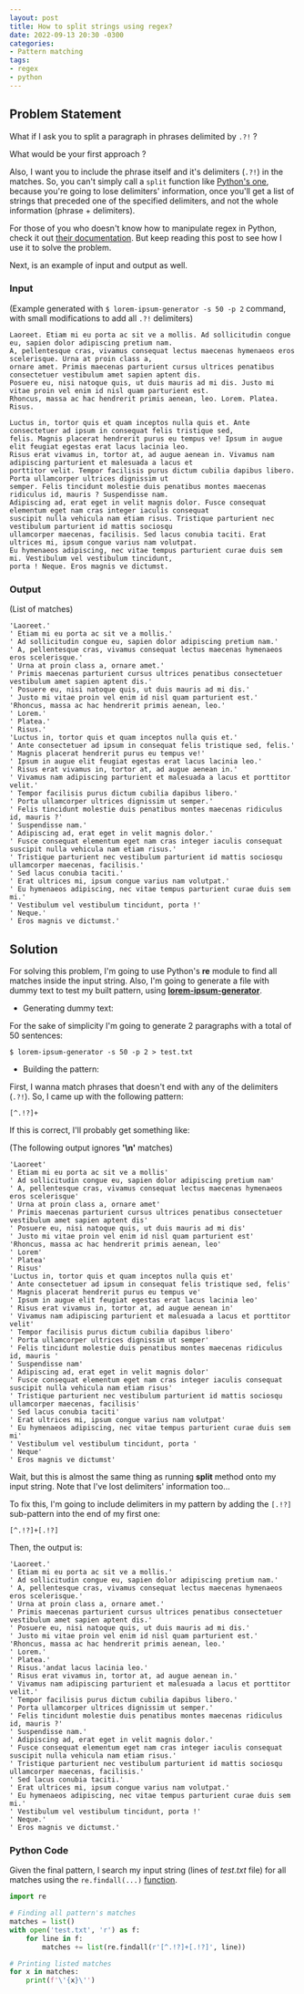 ```yaml
---
layout: post
title: How to split strings using regex?
date: 2022-09-13 20:30 -0300
categories:
- Pattern matching
tags:
- regex
- python
---
```


## Problem Statement

What if I ask you to split a paragraph in phrases delimited by ```.?!``` ?

What would be your first approach ?

Also, I want you to include the phrase itself and it's delimiters (```.?!```) in the matches. So, you can't simply call a ```split``` function like [Python's one](https://docs.python.org/3/library/stdtypes.html?highlight=split#str.split), because you're going to lose delimiters' information, once you'll get a list of strings that preceded one of the specified delimiters, and not the whole information (phrase + delimiters).

For those of you who doesn't know how to manipulate regex in Python, check it out [their documentation](https://docs.python.org/3/library/re.html). But keep reading this post to see how I use it to solve the problem.

Next, is an example of input and output as well.

### Input

(Example generated with ```$ lorem-ipsum-generator -s 50 -p 2``` command, with small modifications to add all ```.?!``` delimiters)

```
Laoreet. Etiam mi eu porta ac sit ve a mollis. Ad sollicitudin congue eu, sapien dolor adipiscing pretium nam. 
A, pellentesque cras, vivamus consequat lectus maecenas hymenaeos eros scelerisque. Urna at proin class a, 
ornare amet. Primis maecenas parturient cursus ultrices penatibus consectetuer vestibulum amet sapien aptent dis. 
Posuere eu, nisi natoque quis, ut duis mauris ad mi dis. Justo mi vitae proin vel enim id nisl quam parturient est.
Rhoncus, massa ac hac hendrerit primis aenean, leo. Lorem. Platea. Risus.

Luctus in, tortor quis et quam inceptos nulla quis et. Ante consectetuer ad ipsum in consequat felis tristique sed, 
felis. Magnis placerat hendrerit purus eu tempus ve! Ipsum in augue elit feugiat egestas erat lacus lacinia leo. 
Risus erat vivamus in, tortor at, ad augue aenean in. Vivamus nam adipiscing parturient et malesuada a lacus et 
porttitor velit. Tempor facilisis purus dictum cubilia dapibus libero. Porta ullamcorper ultrices dignissim ut 
semper. Felis tincidunt molestie duis penatibus montes maecenas ridiculus id, mauris ? Suspendisse nam. 
Adipiscing ad, erat eget in velit magnis dolor. Fusce consequat elementum eget nam cras integer iaculis consequat 
suscipit nulla vehicula nam etiam risus. Tristique parturient nec vestibulum parturient id mattis sociosqu 
ullamcorper maecenas, facilisis. Sed lacus conubia taciti. Erat ultrices mi, ipsum congue varius nam volutpat. 
Eu hymenaeos adipiscing, nec vitae tempus parturient curae duis sem mi. Vestibulum vel vestibulum tincidunt, 
porta ! Neque. Eros magnis ve dictumst.
```

### Output

(List of matches)

```
'Laoreet.'
' Etiam mi eu porta ac sit ve a mollis.'
' Ad sollicitudin congue eu, sapien dolor adipiscing pretium nam.'
' A, pellentesque cras, vivamus consequat lectus maecenas hymenaeos eros scelerisque.'
' Urna at proin class a, ornare amet.'
' Primis maecenas parturient cursus ultrices penatibus consectetuer vestibulum amet sapien aptent dis.'
' Posuere eu, nisi natoque quis, ut duis mauris ad mi dis.'
' Justo mi vitae proin vel enim id nisl quam parturient est.'
'Rhoncus, massa ac hac hendrerit primis aenean, leo.'
' Lorem.'
' Platea.'
' Risus.'
'Luctus in, tortor quis et quam inceptos nulla quis et.'
' Ante consectetuer ad ipsum in consequat felis tristique sed, felis.'
' Magnis placerat hendrerit purus eu tempus ve!'
' Ipsum in augue elit feugiat egestas erat lacus lacinia leo.'
' Risus erat vivamus in, tortor at, ad augue aenean in.'
' Vivamus nam adipiscing parturient et malesuada a lacus et porttitor velit.'
' Tempor facilisis purus dictum cubilia dapibus libero.'
' Porta ullamcorper ultrices dignissim ut semper.'
' Felis tincidunt molestie duis penatibus montes maecenas ridiculus id, mauris ?'
' Suspendisse nam.'
' Adipiscing ad, erat eget in velit magnis dolor.'
' Fusce consequat elementum eget nam cras integer iaculis consequat suscipit nulla vehicula nam etiam risus.'
' Tristique parturient nec vestibulum parturient id mattis sociosqu ullamcorper maecenas, facilisis.'
' Sed lacus conubia taciti.'
' Erat ultrices mi, ipsum congue varius nam volutpat.'
' Eu hymenaeos adipiscing, nec vitae tempus parturient curae duis sem mi.'
' Vestibulum vel vestibulum tincidunt, porta !'
' Neque.'
' Eros magnis ve dictumst.'
```


## Solution

For solving this problem, I'm going to use Python's **re** module to find all matches inside the input string. Also, I'm going to generate a file with dummy text to test my built pattern, using [**lorem-ipsum-generator**](https://code.google.com/archive/p/lorem-ipsum-generator/).

- Generating dummy text:

For the sake of simplicity I'm going to generate 2 paragraphs with a total of 50 sentences:

```$ lorem-ipsum-generator -s 50 -p 2 > test.txt```

- Building the pattern:

First, I wanna match phrases that doesn't end with any of the delimiters (```.?!```). So, I came up with the following pattern:

``` [^.!?]+ ```

If this is correct, I'll probably get something like:

(The following output ignores **'\n'** matches)

```
'Laoreet'
' Etiam mi eu porta ac sit ve a mollis'
' Ad sollicitudin congue eu, sapien dolor adipiscing pretium nam'
' A, pellentesque cras, vivamus consequat lectus maecenas hymenaeos eros scelerisque'
' Urna at proin class a, ornare amet'
' Primis maecenas parturient cursus ultrices penatibus consectetuer vestibulum amet sapien aptent dis'
' Posuere eu, nisi natoque quis, ut duis mauris ad mi dis'
' Justo mi vitae proin vel enim id nisl quam parturient est'
'Rhoncus, massa ac hac hendrerit primis aenean, leo'
' Lorem'
' Platea'
' Risus'
'Luctus in, tortor quis et quam inceptos nulla quis et'
' Ante consectetuer ad ipsum in consequat felis tristique sed, felis'
' Magnis placerat hendrerit purus eu tempus ve'
' Ipsum in augue elit feugiat egestas erat lacus lacinia leo'
' Risus erat vivamus in, tortor at, ad augue aenean in'
' Vivamus nam adipiscing parturient et malesuada a lacus et porttitor velit'
' Tempor facilisis purus dictum cubilia dapibus libero'
' Porta ullamcorper ultrices dignissim ut semper'
' Felis tincidunt molestie duis penatibus montes maecenas ridiculus id, mauris '
' Suspendisse nam'
' Adipiscing ad, erat eget in velit magnis dolor'
' Fusce consequat elementum eget nam cras integer iaculis consequat suscipit nulla vehicula nam etiam risus'
' Tristique parturient nec vestibulum parturient id mattis sociosqu ullamcorper maecenas, facilisis'
' Sed lacus conubia taciti'
' Erat ultrices mi, ipsum congue varius nam volutpat'
' Eu hymenaeos adipiscing, nec vitae tempus parturient curae duis sem mi'
' Vestibulum vel vestibulum tincidunt, porta '
' Neque'
' Eros magnis ve dictumst'
```

Wait, but this is almost the same thing as running **split** method onto my input string. Note that I've lost delimiters' information too...

To fix this, I'm going to include delimiters in my pattern by adding the ```[.!?]``` sub-pattern into the end of my first one:

``` [^.!?]+[.!?] ```

Then, the output is:

```
'Laoreet.'
' Etiam mi eu porta ac sit ve a mollis.'
' Ad sollicitudin congue eu, sapien dolor adipiscing pretium nam.'
' A, pellentesque cras, vivamus consequat lectus maecenas hymenaeos eros scelerisque.'
' Urna at proin class a, ornare amet.'
' Primis maecenas parturient cursus ultrices penatibus consectetuer vestibulum amet sapien aptent dis.'
' Posuere eu, nisi natoque quis, ut duis mauris ad mi dis.'
' Justo mi vitae proin vel enim id nisl quam parturient est.'
'Rhoncus, massa ac hac hendrerit primis aenean, leo.'
' Lorem.'
' Platea.'
' Risus.'andat lacus lacinia leo.'
' Risus erat vivamus in, tortor at, ad augue aenean in.'
' Vivamus nam adipiscing parturient et malesuada a lacus et porttitor velit.'
' Tempor facilisis purus dictum cubilia dapibus libero.'
' Porta ullamcorper ultrices dignissim ut semper.'
' Felis tincidunt molestie duis penatibus montes maecenas ridiculus id, mauris ?'
' Suspendisse nam.'
' Adipiscing ad, erat eget in velit magnis dolor.'
' Fusce consequat elementum eget nam cras integer iaculis consequat suscipit nulla vehicula nam etiam risus.'
' Tristique parturient nec vestibulum parturient id mattis sociosqu ullamcorper maecenas, facilisis.'
' Sed lacus conubia taciti.'
' Erat ultrices mi, ipsum congue varius nam volutpat.'
' Eu hymenaeos adipiscing, nec vitae tempus parturient curae duis sem mi.'
' Vestibulum vel vestibulum tincidunt, porta !'
' Neque.'
' Eros magnis ve dictumst.'
```

### Python Code

Given the final pattern, I search my input string (lines of _test.txt_ file) for all matches using the ```re.findall(...)``` [function](https://docs.python.org/3/library/re.html#re.findall).

```python
import re

# Finding all pattern's matches
matches = list()
with open('test.txt', 'r') as f:
    for line in f:
        matches += list(re.findall(r'[^.!?]+[.!?]', line))

# Printing listed matches
for x in matches:
	print(f'\'{x}\'')
```
